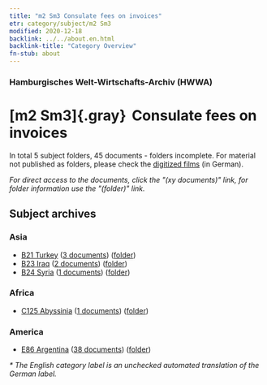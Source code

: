 ```yaml
---
title: "m2 Sm3 Consulate fees on invoices"
etr: category/subject/m2 Sm3
modified: 2020-12-18
backlink: ../../about.en.html
backlink-title: "Category Overview"
fn-stub: about
---
```


### Hamburgisches Welt-Wirtschafts-Archiv (HWWA)
# [m2 Sm3]{.gray}&#8201; Consulate fees on invoices&#160; 





In total 5 subject folders, 45 documents - folders incomplete.
For material not published as folders, please check the [digitized films](/film/h1_sh) (in German).

_For direct access to the documents, click the "(xy documents)" link, for folder information use the "(folder)" link._

## Subject archives



### Asia

- [B21 Turkey](../../../geo/about.en.html#B21) (<a href="https://dfg-viewer.de/show/?tx_dlf[id]=https://pm20.zbw.eu/mets/sh/1411xx/141111/1632xx/163272/public.mets.en.xml" target="_blank">3 documents</a>) ([folder](http://purl.org/pressemappe20/folder/sh/141111,163272))
- [B23 Iraq](../../../geo/about.en.html#B23) (<a href="https://dfg-viewer.de/show/?tx_dlf[id]=https://pm20.zbw.eu/mets/sh/1411xx/141113/1632xx/163272/public.mets.en.xml" target="_blank">2 documents</a>) ([folder](http://purl.org/pressemappe20/folder/sh/141113,163272))
- [B24 Syria](../../../geo/about.en.html#B24) (<a href="https://dfg-viewer.de/show/?tx_dlf[id]=https://pm20.zbw.eu/mets/sh/1411xx/141114/1632xx/163272/public.mets.en.xml" target="_blank">1 documents</a>) ([folder](http://purl.org/pressemappe20/folder/sh/141114,163272))

### Africa

- [C125 Abyssinia](../../../geo/about.en.html#C125) (<a href="https://dfg-viewer.de/show/?tx_dlf[id]=https://pm20.zbw.eu/mets/sh/1414xx/141482/1632xx/163272/public.mets.en.xml" target="_blank">1 documents</a>) ([folder](http://purl.org/pressemappe20/folder/sh/141482,163272))

### America

- [E86 Argentina](../../../geo/about.en.html#E86) (<a href="https://dfg-viewer.de/show/?tx_dlf[id]=https://pm20.zbw.eu/mets/sh/1416xx/141692/1632xx/163272/public.mets.en.xml" target="_blank">38 documents</a>) ([folder](http://purl.org/pressemappe20/folder/sh/141692,163272))


_* The English category label is an unchecked automated translation of the German label._


